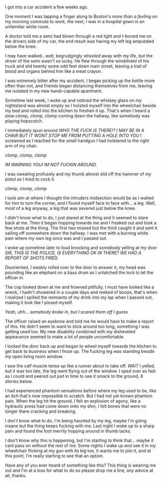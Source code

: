 I got into a car accident a few weeks ago.

One moment I was tapping a finger along to Boston's *more than a feeling* on my morning commute to work, the next, I was in a hospital gown in an unfamiliar white room.

A doctor told me a semi had blown through a red light and t-boned me on the drivers side of my car, the end result was having my left leg amputated below the knee.

I may have walked...well, begrudgingly *wheeled* away with my life, but the driver of the semi wasn't so lucky. He flew through the windshield of his truck and slid twenty some odd feet down main street, leaving a trail of blood and organs behind him like a meat crayon.

I was extremely bitter after my accident, I began picking up the bottle more often than not, and friends began distancing themselves from me, leaving me isolated in my new handi-capable apartment.

Sometime last week, I woke up and noticed the whiskey glass on my nightstand was almost empty so I hoisted myself into the wheelchair beside my bed and rolled into the kitchen to freshen it up. That's when I heard a slow *clomp, clomp, clomp* coming down the hallway, like somebody was playing hopscotch.

I immediately spun around *WHO THE FUCK IS THERE!? I MAY BE IN A CHAIR BUT IT WONT STOP ME FROM PUTTING A HOLE INTO YOU* I screamed as I reached for the small handgun I had holstered to the right arm of my chair.

*clomp, clomp, clomp*

*IM WARNING YOU! IM NOT FUCKIN AROUND.*

I was sweating profusely and my thumb almost slid off the hammer of my pistol as I tried to cock it.

*clomp, clomp, clomp*

I took aim at where I thought the intruders midsection would be as I waited for him to turn the corner, and I found myself face to face with... a leg. Well, most of a leg anyway, a leg that was severed just below the knee.

I didn't know what to do, I just stared at the thing and it seemed to stare back at me. Then it began hopping towards me and I freaked out and took a few shots at the thing. The first two missed but the third caught it and sent it sailing off somewhere down the hallway. I was met with a burning white pain where my own leg once was and I passed out.

I woke up sometime later to loud knocking and somebody yelling at my door *SIR, THIS IS THE POLICE, IS EVERYTHING OK IN THERE? WE HAD A REPORT OF SHOTS FIRED.*

Disoriented, I weakly rolled over to the door to answer it, my head was pounding like an elephant on a bass drum as I unlatched the lock to let the officer in.

The cop looked down at me and frowned pitifully. I must have looked like a wreck, I hadn't showered in a couple days and reeked of booze, that's when I realized I spilled the remnants of my drink into my lap when I passed out, making it look like I pissed myself.

*Yeah, uhh... somebody broke in, but I scared them off I guess*

The officer raised an eyebrow and told me he would have to make a report of this. He didn't seem to want to stick around too long, something I was getting used too. My new disability combined with my disheveled appearance seemed to make a lot of people uncomfortable.

I locked the door back up and began to wheel myself towards the kitchen to get back to business when I froze up. The fucking leg was standing beside my open living room window.

I saw the calf muscle tense up like a runner about to take off. *WAIT* I yelled, but it was too late, the leg went flying out of the window. I sped over as fast as I could and peered out just in time to see it smack to the ground, 8 stories below.

I had experienced phantom sensations before where my leg used to be, like an itch that's now impossible to scratch. But I had not yet known phantom pain. When the leg hit the ground, I felt an explosion of agony, like a hydraulic press had come down onto my shin, I felt bones that were no longer there cracking and breaking.

I don't know what to do, I'm being haunted by my leg, maybe I'm going insane but the thing keeps fucking with me. Last night I woke up to a sharp pain and found the foot merrily hopping around in thumb tacks.

I don't know why this is happening, but I'm starting to think that... maybe it cant pass on without the rest of me. Some nights I wake up and see it in my wheelchair flicking at my gun with its big toe, it wants me to join it, and at this point, I'm really starting to see that an option.

Have any of you ever heard of something like this? This thing is wearing me out and I'm at a loss for what to do so please drop me a line, any advice at all, thanks.